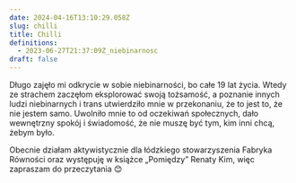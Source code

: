 ```yaml
---
date: 2024-04-16T13:10:29.058Z
slug: chilli
title: Chilli
definitions:
  - 2023-06-27T21:37:09Z_niebinarnosc
draft: false
---
```

Długo zajęło mi odkrycie w sobie niebinarności, bo całe 19 lat życia. Wtedy ze strachem zaczęłom eksplorować swoją tożsamość, a poznanie innych ludzi niebinarnych i trans utwierdziło mnie w przekonaniu, że to jest to, że nie jestem samo. Uwolniło mnie to od oczekiwań społecznych, dało wewnętrzny spokój i świadomość, że nie muszę być tym, kim inni chcą, żebym było.

Obecnie działam aktywistycznie dla łódzkiego stowarzyszenia Fabryka Równości oraz występuję w książce „Pomiędzy” Renaty Kim, więc zapraszam do przeczytania 😊

